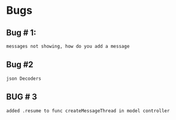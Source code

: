 #  Bugs


## Bug # 1: 
    messages not showing, how do you add a message
    
    
## Bug #2
    json Decoders 
    
## BUG # 3 
    added .resume to func createMessageThread in model controller
